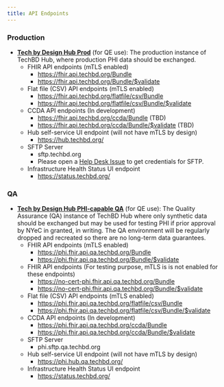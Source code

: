 ```yaml
---
title: API Endpoints
---
```


### Production

- **[Tech by Design Hub Prod](https://hub.techbd.org/)** (for QE use): The production instance of TechBD Hub, where production PHI data should be exchanged.
  - FHIR API endpoints (mTLS enabled)
    - https://fhir.api.techbd.org/Bundle
    - https://fhir.api.techbd.org/Bundle/$validate
  - Flat file (CSV) API endpoints (mTLS enabled)
    - https://fhir.api.techbd.org/flatfile/csv/Bundle
    - https://fhir.api.techbd.org/flatfile/csv/Bundle/$validate
  - CCDA API endpoints (In development)
    - https://fhir.api.techbd.org/ccda/Bundle (TBD)
    - https://fhir.api.techbd.org/ccda/Bundle/$validate (TBD)
  - Hub self-service UI endpoint (will not have mTLS by design)
    - https://hub.techbd.org/
  - SFTP Server
    - sftp.techbd.org
    - Please open a [Help Desk Issue](https://github.com/tech-by-design/help-desk-non-phi/issues) to get credentials for SFTP.
  - Infrastructure Health Status UI endpoint
    - https://status.techbd.org/

### QA

- **[Tech by Design Hub PHI-capable QA](https://phi.hub.qa.techbd.org/)** (for QE use): The Quality Assurance (QA) instance of TechBD Hub where only synthetic data should be exchanged but may be used for testing PHI if prior approval by NYeC in granted, in writing. The QA environment will be regularly dropped and recreated so there are no long-term data guarantees.
  - FHIR API endpoints (mTLS enabled)
    - https://phi.fhir.api.qa.techbd.org/Bundle
    - https://phi.fhir.api.qa.techbd.org/Bundle/$validate
  - FHIR API endpoints (For testing purpose, mTLS is is not enabled for these endpoints)
    - https://no-cert-phi.fhir.api.qa.techbd.org/Bundle
    - https://no-cert-phi.fhir.api.qa.techbd.org/Bundle/$validate
  - Flat file (CSV) API endpoints (mTLS enabled)
    - https://phi.fhir.api.qa.techbd.org/flatfile/csv/Bundle
    - https://phi.fhir.api.qa.techbd.org/flatfile/csv/Bundle/$validate
  - CCDA API endpoints (In development)
    - https://phi.fhir.api.qa.techbd.org/ccda/Bundle
    - https://phi.fhir.api.qa.techbd.org/ccda/Bundle/$validate
  - SFTP Server
    - phi.sftp.qa.techbd.org
  - Hub self-service UI endpoint (will not have mTLS by design)
    - https://phi.hub.qa.techbd.org/
  - Infrastructure Health Status UI endpoint
    - https://status.techbd.org/